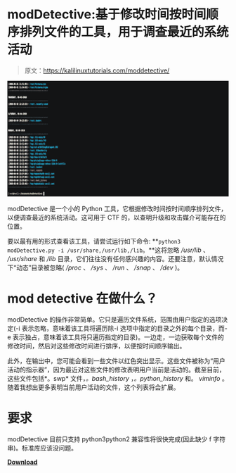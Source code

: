# modDetective:基于修改时间按时间顺序排列文件的工具，用于调查最近的系统活动

> 原文：<https://kalilinuxtutorials.com/moddetective/>

[![](img/c0f80971f32b93cbf9921cbff8f57e64.png)](https://blogger.googleusercontent.com/img/b/R29vZ2xl/AVvXsEg6JJM8oQn5mApTeU844MMqFRnpnAJNc9rqJ_K8-G08Gum0L1BBv0x-gZAfJvlcuRznwCmLnreVaWbQG4KCu1dOoeNSQDjP4D2stKeIls9731Htvqcz5JOxloGqgEP4Kt02_9GBnKX4gMIEC5joiRNYPNSLpbbBEgpUvyZcoZyA8NwM0vZsRNYQDuFG/s728/moddetective-tool-that-chronologizes-files-based-on-modification-time-in-order-to-investigate-recent-system-activity.png)

modDetective 是一个小的 Python 工具，它根据修改时间按时间顺序排列文件，以便调查最近的系统活动。这可用于 CTF 的，以查明升级和攻击媒介可能存在的位置。

要以最有用的形式查看该工具，请尝试运行如下命令: **`python3 modDetective.py -i /usr/share,/usr/lib,/lib`。**这将忽略 */usr/lib* 、 */usr/share* 和 */lib* 目录，它们往往没有任何感兴趣的内容。还要注意，默认情况下“动态”目录被忽略( */proc* 、 */sys* 、 */run* 、 */snap* 、 */dev* )。

# mod detective 在做什么？

modDetective 的操作非常简单。它只是遍历文件系统，范围由用户指定的选项决定(-i 表示忽略，意味着该工具将遍历除-i 选项中指定的目录之外的每个目录，而-e 表示独占，意味着该工具将只遍历指定的目录)。一边走，一边获取每个文件的修改时间，然后对这些修改时间进行排序，以便按时间顺序输出。

此外，在输出中，您可能会看到一些文件以红色突出显示。这些文件被称为“用户活动的指示器”，因为最近对这些文件的修改表明用户当前是活动的。截至目前，这些文件包括*。swp* 文件，*。bash_history* ，*。python_history* 和。 *viminfo* 。随着我想出更多表明当前用户活动的文件，这个列表将会扩展。

# 要求

modDetective 目前只支持 python3python2 兼容性将很快完成(因此缺少 f 字符串)。标准库应该没问题。

[**Download**](https://github.com/itsKindred/modDetective)